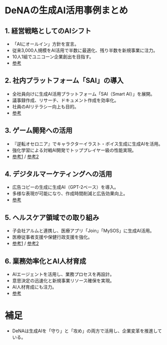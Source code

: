 # DeNAの生成AI活用事例まとめ

## 1. 経営戦略としてのAIシフト
- 「AIにオールイン」方針を宣言。
- 従来3,000人規模をAI活用で半数に最適化、残り半数を新規事業に注力。
- 10人1組でユニコーン企業創出を目指す。
- [参考](https://fullswing.dena.com/archives/100153/?utm_source=chatgpt.com)

## 2. 社内プラットフォーム「SAI」の導入
- 全社員向けに生成AI活用プラットフォーム「SAI（Smart AI）」を展開。
- 議事録作成、リサーチ、ドキュメント作成を効率化。
- 社員のAIリテラシー向上も目的。
- [参考](https://www.itmedia.co.jp/aiplus/articles/2504/07/news112.html?utm_source=chatgpt.com)

## 3. ゲーム開発への活用
- 『逆転オセロニア』でキャラクターイラスト・ボイス生成に生成AIを活用。
- 強化学習による対戦AI開発でトッププレイヤー級の性能実現。
- [参考1](https://dena.ai/news/cedec-2022/?utm_source=chatgpt.com) / [参考2](https://game.creators-guild.com/g4c/30489/?utm_source=chatgpt.com)

## 4. デジタルマーケティングへの活用
- 広告コピーの生成に生成AI（GPT-2ベース）を導入。
- 多様な表現が可能になり、作成時間削減と広告効果向上。
- [参考](https://fullswing.dena.com/archives/100114/?utm_source=chatgpt.com)

## 5. ヘルスケア領域での取り組み
- 子会社アルムと連携し、医療アプリ「Join」「MySOS」に生成AI活用。
- 医療従事者支援や保健行政支援を強化。
- [参考1](https://news.mynavi.jp/techplus/article/20240621-2970594/?utm_source=chatgpt.com) / [参考2](https://dena.ai/news/202405-dena-allm-healthcare/?utm_source=chatgpt.com)

## 6. 業務効率化とAI人材育成
- AIエージェントを活用し、業務プロセスを再設計。
- 意思決定の迅速化と新規事業リソース確保を実現。
- AI人材育成にも注力。
- [参考](https://note.com/horospice/n/nfc82ca1f1b52?utm_source=chatgpt.com)

# 補足
- DeNAは生成AIを「守り」と「攻め」の両方で活用し、企業変革を推進している。
